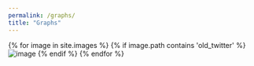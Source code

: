 ```yaml
---
permalink: /graphs/
title: "Graphs"
---
```


{% for image in site.images %}
    {% if image.path contains 'old_twitter' %}
        <img src="{{ site.baseurl }}{{ image.path }}" alt="image" />
    {% endif %}
{% endfor %}